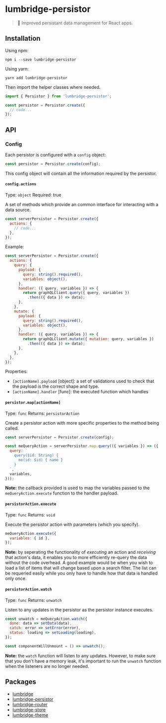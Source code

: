 # lumbridge-persistor

> 🏰 Improved persistant data management for React apps.

## Installation

Using npm:

```shell
npm i --save lumbridge-persistor
```

Using yarn:

```shell
yarn add lumbridge-persistor
```

Then import the helper classes where needed.

```js
import { Persistor } from 'lumbridge-persistor';

const persistor = Persistor.create({
  // code...
});
```

## API

### Config

Each persistor is configured with a `config` object:

```js
const persistor = Persistor.create(config);
```

This config object will contain all the information required by the persistor.

#### `config.actions`

Type: `object`
Required: true

A set of methods which provide an common interface for interacting with a data source.

```js
const serverPersistor = Persistor.create({
  actions: {
    // code...
  },
});
```

Example:

```js
const serverPersistor = Persistor.create({
  actions: {
    query: {
      payload: {
        query: string().required(),
        variables: object(),
      },
      handler: ({ query, variables }) => {
        return graphQLClient.query({ query, variables })
          .then(({ data }) => data);
      },
    },
    mutate: {
      payload: {
        query: string().required(),
        variables: object(),
      },
      handler: ({ query, variables }) => {
        return graphQLClient.mutate({ mutation: query, variables })
          .then(({ data }) => data);
      },
    },
  },
});
```

Properties:

- `[actionName].payload` [object]: a set of validations used to check that the payload is the correct shape and type.
- `[actionName].handler` [func]: the executed function which handles

#### `persistor.map[actionName]`

Type: `func`
Returns: `persistorAction`

Create a persistor action with more specific properties to the method being called.

```js
const serverPersistor = Persistor.create(config);

const meQueryAction = serverPersistor.map.query(({ variables }) => ({
  query: `
    query($id: String) {
      me(id: $id) { name }
    }
  `,
  variables,
}));
```

**Note:** the callback provided is used to map the variables passed to the `meQueryAction.execute` function to the handler payload.

#### `persistorAction.execute`

Type: `func`
Returns: `void`

Execute the persistor action with parameters (which you specify).

```js
meQueryAction.execute({
  variables: { id },
});
```

**Note:** by seperating the functionality of *executing* an action and *receiving* that action's data, it enables you to more efficiently re-query the data without the code overhead. A good example would be when you wish to load a list of items that will change based upon a search filter. The list can be requeried easily while you only have to handle how that data is handled only once.

#### `persistorAction.watch`

Type: `func`
Returns: `unwatch`

Listen to any updates in the persistor as the persistor instance executes.

```js
const unwatch = meQueryAction.watch({
  done: data => setData(data),
  catch: error => setError(error),
  status: loading => setLoading(loading),
});

const componentWillUnmount = () => unwatch();
```

**Note:** the `watch` function will listen to any updates. However, to make sure that you don't have a memory leak, it's important to run the `unwatch` function when the listeners are no longer needed.

## Packages

- [lumbridge](https://github.com/jackrobertscott/lumbridge/tree/master/packages/lumbridge)
- [lumbridge-persistor](https://github.com/jackrobertscott/lumbridge/tree/master/packages/lumbridge-persistor)
- [lumbridge-router](https://github.com/jackrobertscott/lumbridge/tree/master/packages/lumbridge-router)
- [lumbridge-store](https://github.com/jackrobertscott/lumbridge/tree/master/packages/lumbridge-store)
- [lumbridge-theme](https://github.com/jackrobertscott/lumbridge/tree/master/packages/lumbridge-theme)
